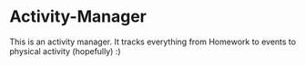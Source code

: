 # Activity-Manager
This is an activity manager. It tracks everything from Homework to events to physical activity (hopefully) :)
